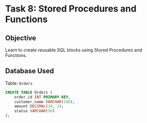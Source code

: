 # Task 8: Stored Procedures and Functions

## Objective
Learn to create reusable SQL blocks using Stored Procedures and Functions.

## Database Used
Table: `Orders`
```sql
CREATE TABLE Orders (
    order_id INT PRIMARY KEY,
    customer_name VARCHAR(100),
    amount DECIMAL(10, 2),
    status VARCHAR(50)
);
